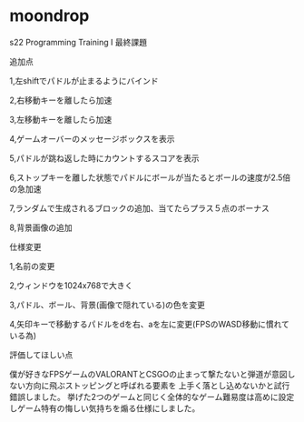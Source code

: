 # moondrop
s22 Programming Training I 最終課題

追加点

1,左shiftでパドルが止まるようにバインド

2,右移動キーを離したら加速

3,左移動キーを離したら加速

4,ゲームオーバーのメッセージボックスを表示

5,パドルが跳ね返した時にカウントするスコアを表示

6,ストップキーを離した状態でパドルにボールが当たるとボールの速度が2.5倍の急加速

7,ランダムで生成されるブロックの追加、当てたらプラス５点のボーナス

8,背景画像の追加

仕様変更

1,名前の変更

2,ウィンドウを1024x768で大きく

3,パドル、ボール、背景(画像で隠れている)の色を変更

4,矢印キーで移動するパドルをdを右、aを左に変更(FPSのWASD移動に慣れている為)

評価してほしい点

僕が好きなFPSゲームのVALORANTとCSGOの止まって撃たないと弾道が意図しない方向に飛ぶストッピングと呼ばれる要素を
上手く落とし込めないかと試行錯誤しました。
挙げた2つのゲームと同じく全体的なゲーム難易度は高めに設定しゲーム特有の悔しい気持ちを煽る仕様にしました。

